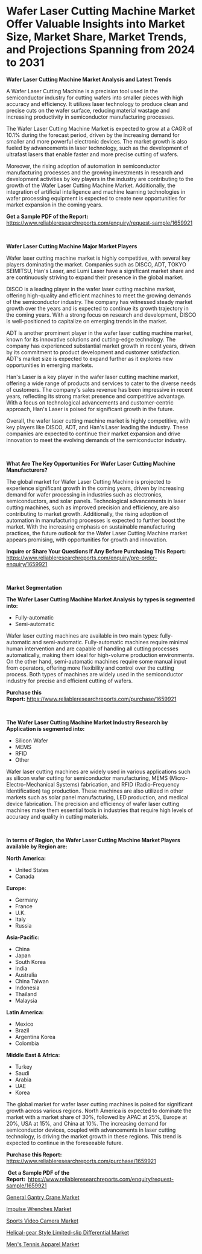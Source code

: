 <p><h1>Wafer Laser Cutting Machine Market Offer Valuable Insights into Market Size, Market Share, Market Trends, and Projections Spanning from 2024 to 2031</h1></p><p><strong>Wafer Laser Cutting Machine Market Analysis and Latest Trends</strong></p>
<p><p>A Wafer Laser Cutting Machine is a precision tool used in the semiconductor industry for cutting wafers into smaller pieces with high accuracy and efficiency. It utilizes laser technology to produce clean and precise cuts on the wafer surface, reducing material wastage and increasing productivity in semiconductor manufacturing processes.</p><p>The Wafer Laser Cutting Machine Market is expected to grow at a CAGR of 10.1% during the forecast period, driven by the increasing demand for smaller and more powerful electronic devices. The market growth is also fueled by advancements in laser technology, such as the development of ultrafast lasers that enable faster and more precise cutting of wafers.</p><p>Moreover, the rising adoption of automation in semiconductor manufacturing processes and the growing investments in research and development activities by key players in the industry are contributing to the growth of the Wafer Laser Cutting Machine Market. Additionally, the integration of artificial intelligence and machine learning technologies in wafer processing equipment is expected to create new opportunities for market expansion in the coming years.</p></p>
<p><strong>Get a Sample PDF of the Report:&nbsp;</strong> <a href="https://www.reliableresearchreports.com/enquiry/request-sample/1659921">https://www.reliableresearchreports.com/enquiry/request-sample/1659921</a></p>
<p>&nbsp;</p>
<p><strong>Wafer Laser Cutting Machine Major Market Players</strong></p>
<p><p>Wafer laser cutting machine market is highly competitive, with several key players dominating the market. Companies such as DISCO, ADT, TOKYO SEIMITSU, Han's Laser, and Lumi Laser have a significant market share and are continuously striving to expand their presence in the global market.</p><p>DISCO is a leading player in the wafer laser cutting machine market, offering high-quality and efficient machines to meet the growing demands of the semiconductor industry. The company has witnessed steady market growth over the years and is expected to continue its growth trajectory in the coming years. With a strong focus on research and development, DISCO is well-positioned to capitalize on emerging trends in the market.</p><p>ADT is another prominent player in the wafer laser cutting machine market, known for its innovative solutions and cutting-edge technology. The company has experienced substantial market growth in recent years, driven by its commitment to product development and customer satisfaction. ADT's market size is expected to expand further as it explores new opportunities in emerging markets.</p><p>Han's Laser is a key player in the wafer laser cutting machine market, offering a wide range of products and services to cater to the diverse needs of customers. The company's sales revenue has been impressive in recent years, reflecting its strong market presence and competitive advantage. With a focus on technological advancements and customer-centric approach, Han's Laser is poised for significant growth in the future.</p><p>Overall, the wafer laser cutting machine market is highly competitive, with key players like DISCO, ADT, and Han's Laser leading the industry. These companies are expected to continue their market expansion and drive innovation to meet the evolving demands of the semiconductor industry.</p></p>
<p>&nbsp;</p>
<p><strong>What Are The Key Opportunities For Wafer Laser Cutting Machine Manufacturers?</strong></p>
<p><p>The global market for Wafer Laser Cutting Machine is projected to experience significant growth in the coming years, driven by increasing demand for wafer processing in industries such as electronics, semiconductors, and solar panels. Technological advancements in laser cutting machines, such as improved precision and efficiency, are also contributing to market growth. Additionally, the rising adoption of automation in manufacturing processes is expected to further boost the market. With the increasing emphasis on sustainable manufacturing practices, the future outlook for the Wafer Laser Cutting Machine market appears promising, with opportunities for growth and innovation.</p></p>
<p><strong>Inquire or Share Your Questions If Any Before Purchasing This Report:</strong> <a href="https://www.reliableresearchreports.com/enquiry/pre-order-enquiry/1659921">https://www.reliableresearchreports.com/enquiry/pre-order-enquiry/1659921</a></p>
<p>&nbsp;</p>
<p><strong>Market Segmentation</strong></p>
<p><strong>The Wafer Laser Cutting Machine Market Analysis by types is segmented into:</strong></p>
<p><ul><li>Fully-automatic</li><li>Semi-automatic</li></ul></p>
<p><p>Wafer laser cutting machines are available in two main types: fully-automatic and semi-automatic. Fully-automatic machines require minimal human intervention and are capable of handling all cutting processes automatically, making them ideal for high-volume production environments. On the other hand, semi-automatic machines require some manual input from operators, offering more flexibility and control over the cutting process. Both types of machines are widely used in the semiconductor industry for precise and efficient cutting of wafers.</p></p>
<p><strong>Purchase this Report:&nbsp;</strong><a href="https://www.reliableresearchreports.com/purchase/1659921">https://www.reliableresearchreports.com/purchase/1659921</a></p>
<p>&nbsp;</p>
<p><strong>The Wafer Laser Cutting Machine Market Industry Research by Application is segmented into:</strong></p>
<p><ul><li>Silicon Wafer</li><li>MEMS</li><li>RFID</li><li>Other</li></ul></p>
<p><p>Wafer laser cutting machines are widely used in various applications such as silicon wafer cutting for semiconductor manufacturing, MEMS (Micro-Electro-Mechanical Systems) fabrication, and RFID (Radio-Frequency Identification) tag production. These machines are also utilized in other markets such as solar panel manufacturing, LED production, and medical device fabrication. The precision and efficiency of wafer laser cutting machines make them essential tools in industries that require high levels of accuracy and quality in cutting materials.</p></p>
<p>&nbsp;</p>
<p><strong>In terms of Region, the Wafer Laser Cutting Machine Market Players available by Region are:</strong></p>
<p>
    <p> <strong> North America: </strong>
        <ul>
            <li>United States</li>
            <li>Canada</li>
        </ul>
        </p> 
    <p> <strong> Europe: </strong>
        <ul>
            <li>Germany</li>
            <li>France</li>
            <li>U.K.</li>
            <li>Italy</li>
            <li>Russia</li>
        </ul>
        </p> 
    <p> <strong> Asia-Pacific: </strong>
        <ul>
            <li>China</li>
            <li>Japan</li>
            <li>South Korea</li>
            <li>India</li>
            <li>Australia</li>
            <li>China Taiwan</li>
            <li>Indonesia</li>
            <li>Thailand</li>
            <li>Malaysia</li>
        </ul>
        </p> 
    <p> <strong> Latin America: </strong>
        <ul>
            <li>Mexico</li>
            <li>Brazil</li>
            <li>Argentina Korea</li>
            <li>Colombia</li>
        </ul>
        </p> 
    <p> <strong> Middle East & Africa: </strong>
        <ul>
            <li>Turkey</li>
            <li>Saudi</li>
            <li>Arabia</li>
            <li>UAE</li>
            <li>Korea</li>
        </ul>
    </p>
    </p>
<p><p>The global market for wafer laser cutting machines is poised for significant growth across various regions. North America is expected to dominate the market with a market share of 30%, followed by APAC at 25%, Europe at 20%, USA at 15%, and China at 10%. The increasing demand for semiconductor devices, coupled with advancements in laser cutting technology, is driving the market growth in these regions. This trend is expected to continue in the foreseeable future.</p></p>
<p><strong>Purchase this Report: </strong><a href="https://www.reliableresearchreports.com/purchase/1659921">https://www.reliableresearchreports.com/purchase/1659921</a></p>
<p>&nbsp;<strong>Get a Sample PDF of the Report:&nbsp;&nbsp;</strong><a href="https://www.reliableresearchreports.com/enquiry/request-sample/1659921">https://www.reliableresearchreports.com/enquiry/request-sample/1659921</a></p>
<p><strong></strong></p>
<p><p><a href="https://lydian-appliance-61d.notion.site/General-Gantry-Crane-Market-Challenges-Opportunities-and-Growth-Drivers-and-Major-Market-Players--a08de8c49c2a483faae498ae3b20c381">General Gantry Crane Market</a></p><p><a href="https://summer-dogwood-3e9.notion.site/Impulse-Wrenches-Market-Size-Growth-Outlook-from-2024-to-2031-projecting-at-Market-s-Trends-Analys-8ba19ddb95d0426c9b4f5d08eca2e091">Impulse Wrenches Market</a></p><p><a href="https://view.publitas.com/reportprime-1/sports-video-camera-market-research-report-provides-critical-insights-that-can-help-shape-business-development-and-investment-strategies/">Sports Video Camera Market</a></p><p><a href="https://github.com/pjcfca/Market-Research-Report-List-1/blob/main/helical-gear-style-limited-slip-differential-market.md">Helical-gear Style Limited-slip Differential Market</a></p><p><a href="https://view.publitas.com/reportprime-1/mens-tennis-apparel-market-size-growing-and-forecasted-for-period-from-2024-2031-and-provides-complete-market-analysis-of-this-market/">Men's Tennis Apparel Market</a></p></p>